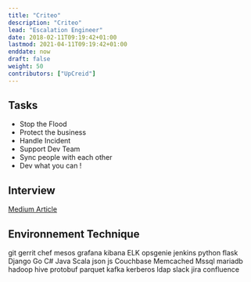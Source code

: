 ```yaml
---
title: "Criteo"
description: "Criteo"
lead: "Escalation Engineer"
date: 2018-02-11T09:19:42+01:00
lastmod: 2021-04-11T09:19:42+01:00
enddate: now
draft: false
weight: 50
contributors: ["UpCreid"]
---
```


## Tasks

- Stop the Flood
- Protect the business
- Handle Incident
- Support Dev Team
- Sync people with each other
- Dev what you can !

## Interview

[Medium Article](https://medium.com/@s.lebreton/f11608526983)

## Environnement Technique

<span class="badge rounded-pill bg-secondary">git</span>
<span class="badge rounded-pill bg-secondary">gerrit</span>
<span class="badge rounded-pill bg-secondary">chef</span>
<span class="badge rounded-pill bg-secondary">mesos</span>
<span class="badge rounded-pill bg-secondary">grafana</span>
<span class="badge rounded-pill bg-secondary">kibana</span>
<span class="badge rounded-pill bg-secondary">ELK</span>
<span class="badge rounded-pill bg-secondary">opsgenie</span>
<span class="badge rounded-pill bg-secondary">jenkins</span>
<span class="badge rounded-pill bg-secondary">python</span>
<span class="badge rounded-pill bg-secondary">flask</span>
<span class="badge rounded-pill bg-secondary">Django</span>
<span class="badge rounded-pill bg-secondary">Go</span>
<span class="badge rounded-pill bg-secondary">C#</span>
<span class="badge rounded-pill bg-secondary">Java</span>
<span class="badge rounded-pill bg-secondary">Scala</span>
<span class="badge rounded-pill bg-secondary">json</span>
<span class="badge rounded-pill bg-secondary">js</span>
<span class="badge rounded-pill bg-secondary">Couchbase</span>
<span class="badge rounded-pill bg-secondary">Memcached</span>
<span class="badge rounded-pill bg-secondary">Mssql</span>
<span class="badge rounded-pill bg-secondary">mariadb</span>
<span class="badge rounded-pill bg-secondary">hadoop</span>
<span class="badge rounded-pill bg-secondary">hive</span>
<span class="badge rounded-pill bg-secondary">protobuf</span>
<span class="badge rounded-pill bg-secondary">parquet</span>
<span class="badge rounded-pill bg-secondary">kafka</span>
<span class="badge rounded-pill bg-secondary">kerberos</span>
<span class="badge rounded-pill bg-secondary">ldap</span>
<span class="badge rounded-pill bg-secondary">slack</span>
<span class="badge rounded-pill bg-secondary">jira</span>
<span class="badge rounded-pill bg-secondary">confluence</span>
